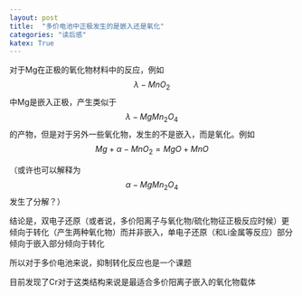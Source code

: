 ```yaml
---
layout: post
title:  "多价电池中正极发生的是嵌入还是氧化"
categories: "读后感"
katex: True
---
```


对于Mg在正极的氧化物材料中的反应，例如$$\lambda-MnO_2$$中Mg是嵌入正极，产生类似于$$\lambda -MgMn_2O_4$$的产物，但是对于另外一些氧化物，发生的不是嵌入，而是氧化。例如
$$Mg+\alpha- MnO_2=MgO+MnO$$

（或许也可以解释为$$\alpha-MgMn_2O_4$$发生了分解？）

结论是，双电子还原（或者说，多价阳离子与氧化物/硫化物征正极反应时候）更倾向于转化（产生两种氧化物）而并非嵌入，单电子还原（和Li金属等反应）部分倾向于嵌入部分倾向于转化


所以对于多价电池来说，抑制转化反应也是一个课题

目前发现了Cr对于这类结构来说是最适合多价阳离子嵌入的氧化物载体